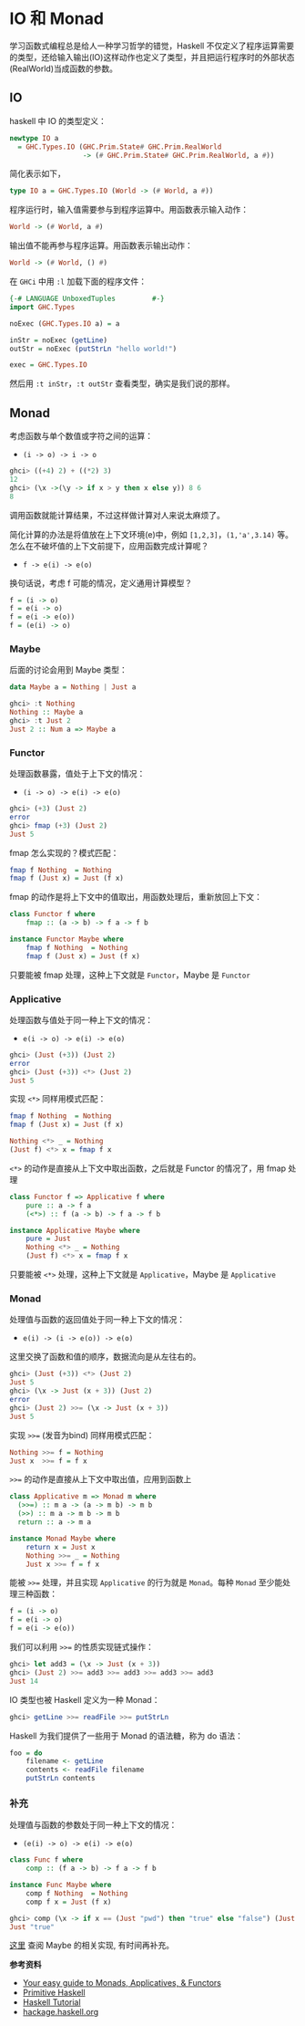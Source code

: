 # IO 和 Monad


学习函数式编程总是给人一种学习哲学的错觉，Haskell 不仅定义了程序运算需要的类型，还给输入输出(IO)这样动作也定义了类型，并且把运行程序时的外部状态(RealWorld)当成函数的参数。

## IO

haskell 中 IO 的类型定义：

```haskell
newtype IO a
  = GHC.Types.IO (GHC.Prim.State# GHC.Prim.RealWorld
                  -> (# GHC.Prim.State# GHC.Prim.RealWorld, a #))
```

简化表示如下，

```haskell
type IO a = GHC.Types.IO (World -> (# World, a #))
```

程序运行时，输入值需要参与到程序运算中。用函数表示输入动作：

```haskell
World -> (# World, a #)
```

输出值不能再参与程序运算。用函数表示输出动作：

```haskell
World -> (# World, () #)
```

在 `GHCi` 中用 `:l` 加载下面的程序文件：

```haskell
{-# LANGUAGE UnboxedTuples         #-}
import GHC.Types              

noExec (GHC.Types.IO a) = a

inStr = noExec (getLine)
outStr = noExec (putStrLn "hello world!")

exec = GHC.Types.IO
```

然后用 `:t inStr`，`:t outStr` 查看类型，确实是我们说的那样。

## Monad

考虑函数与单个数值或字符之间的运算：

- `(i -> o) -> i -> o`

```haskell
ghci> ((+4) 2) + ((*2) 3)
12
ghci> (\x ->(\y -> if x > y then x else y)) 8 6
8
```

调用函数就能计算结果，不过这样做计算对人来说太麻烦了。

简化计算的办法是将值放在上下文环境(e)中，例如 `[1,2,3]`，`(1,'a',3.14)` 等。怎么在不破坏值的上下文前提下，应用函数完成计算呢？

- `f -> e(i) -> e(o)`

换句话说，考虑 f 可能的情况，定义通用计算模型？

```haskell
f = (i -> o)
f = e(i -> o)
f = e(i -> e(o))
f = (e(i) -> o)
```

### Maybe 

后面的讨论会用到 Maybe 类型：

```haskell
data Maybe a = Nothing | Just a
```
```haskell
ghci> :t Nothing
Nothing :: Maybe a
ghci> :t Just 2
Just 2 :: Num a => Maybe a
```

### Functor

处理函数暴露，值处于上下文的情况： 

- `(i -> o) -> e(i) -> e(o)`

```haskell
ghci> (+3) (Just 2)
error
ghci> fmap (+3) (Just 2)
Just 5
```

fmap 怎么实现的？模式匹配：

```haskell
fmap f Nothing  = Nothing
fmap f (Just x) = Just (f x)
```

fmap 的动作是将上下文中的值取出，用函数处理后，重新放回上下文：

```haskell
class Functor f where
    fmap :: (a -> b) -> f a -> f b

instance Functor Maybe where
    fmap f Nothing  = Nothing
    fmap f (Just x) = Just (f x)
```

只要能被 fmap 处理，这种上下文就是 `Functor`，Maybe 是 `Functor`

### Applicative

处理函数与值处于同一种上下文的情况：

- `e(i -> o) -> e(i) -> e(o)`

```haskell
ghci> (Just (+3)) (Just 2)
error
ghci> (Just (+3)) <*> (Just 2)
Just 5
```

实现 `<*>` 同样用模式匹配：

```haskell
fmap f Nothing  = Nothing
fmap f (Just x) = Just (f x)

Nothing <*> _ = Nothing
(Just f) <*> x = fmap f x
```

`<*>` 的动作是直接从上下文中取出函数，之后就是 Functor 的情况了，用 fmap 处理

```haskell
class Functor f => Applicative f where
    pure :: a -> f a
    (<*>) :: f (a -> b) -> f a -> f b

instance Applicative Maybe where
    pure = Just
    Nothing <*> _ = Nothing
    (Just f) <*> x = fmap f x
```

只要能被 `<*>` 处理，这种上下文就是 `Applicative`，Maybe 是 `Applicative`

###  Monad

处理值与函数的返回值处于同一种上下文的情况：

- `e(i) -> (i -> e(o)) -> e(o)`

这里交换了函数和值的顺序，数据流向是从左往右的。

```haskell
ghci> (Just (+3)) <*> (Just 2)
Just 5
ghci> (\x -> Just (x + 3)) (Just 2)
error
ghci> (Just 2) >>= (\x -> Just (x + 3))
Just 5
```

实现 `>>=` (发音为bind) 同样用模式匹配：

```haskell
Nothing >>= f = Nothing
Just x  >>= f = f x
```

`>>=` 的动作是直接从上下文中取出值，应用到函数上

```haskell
class Applicative m => Monad m where
  (>>=) :: m a -> (a -> m b) -> m b
  (>>) :: m a -> m b -> m b
  return :: a -> m a

instance Monad Maybe where
    return x = Just x
    Nothing >>= _ = Nothing
    Just x >>= f = f x
```

能被 `>>=` 处理，并且实现 `Applicative` 的行为就是 `Monad`。每种 `Monad` 至少能处理三种函数：

```haskell
f = (i -> o)
f = e(i -> o)
f = e(i -> e(o))
```

我们可以利用 `>>=` 的性质实现链式操作：

```haskell
ghci> let add3 = (\x -> Just (x + 3))
ghci> (Just 2) >>= add3 >>= add3 >>= add3 >>= add3
Just 14
```

IO 类型也被 Haskell 定义为一种 Monad：

```haskell
ghci> getLine >>= readFile >>= putStrLn
```

Haskell 为我们提供了一些用于 Monad 的语法糖，称为 do 语法：

```haskell
foo = do
    filename <- getLine
    contents <- readFile filename
    putStrLn contents
```

### 补充

处理值与函数的参数处于同一种上下文的情况：

- `(e(i) -> o) -> e(i) -> e(o)`

```haskell
class Func f where
    comp :: (f a -> b) -> f a -> f b

instance Func Maybe where
    comp f Nothing  = Nothing
    comp f x = Just (f x)
```

```haskell
ghci> comp (\x -> if x == (Just "pwd") then "true" else "false") (Just "pwd")
Just "true"
```

[这里](http://hackage.haskell.org/package/base-4.8.2.0/docs/Prelude.html#t:Maybe) 查阅 Maybe 的相关实现, 有时间再补充。

**参考资料**

- [Your easy guide to Monads, Applicatives, & Functors](https://medium.com/@lettier/your-easy-guide-to-monads-applicatives-functors-862048d61610)
- [Primitive Haskell](https://www.fpcomplete.com/haskell/tutorial/primitive-haskell/)
- [Haskell Tutorial](https://openhome.cc/Gossip/CodeData/HaskellTutorial/)
- [hackage.haskell.org](http://hackage.haskell.org/package/base-4.8.2.0/docs/Prelude.html#t:Maybe)
